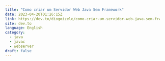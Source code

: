 ```yaml
---
title: "Como criar um Servidor Web Java Sem Framework"
date: 2023-04-20T01:26:15Z
link: https://dev.to/diogoizele/como-criar-um-servidor-web-java-sem-framework-21d6?utm_medium=RSS&utm_source=news.12bit.vn
site: dev.to
language: English
category:
  - java
  - javac
  - webserver
draft: false
---
```

